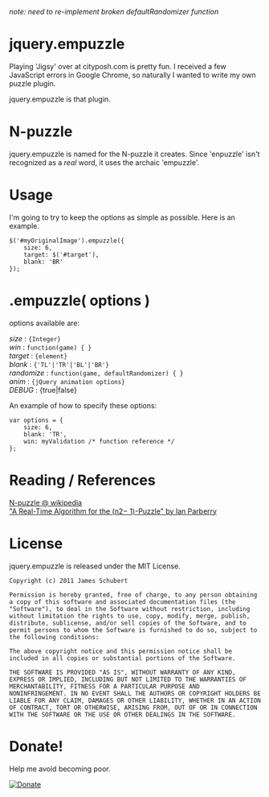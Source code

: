 _note: need to re-implement broken defaultRandomizer function_

# jquery.empuzzle

Playing 'Jigsy' over at cityposh.com is pretty fun.  I received a few JavaScript errors in Google Chrome, so naturally I wanted to write my own puzzle plugin.

jquery.empuzzle is that plugin.

# N-puzzle

jquery.empuzzle is named for the N-puzzle it creates.  Since 'enpuzzle' isn't recognized as a _real_ word, it uses the archaic 'empuzzle'.  

# Usage

I'm going to try to keep the options as simple as possible.  Here is an example.

	$('#myOriginalImage').empuzzle({
   		size: 6,
   		target: $('#target'), 
   		blank: 'BR'
	});

# .empuzzle( options )

options available are:

*size* : `{Integer}`  
*win* : `function(game) { }`  
*target* : `{element}`  
*blank* : `{'TL'|'TR'|'BL'|'BR'}`  
*randomize* : `function(game, defaultRandomizer) { }`  
*anim* : `{jQuery animation options}`  
*DEBUG* : {true|false}  

An example of how to specify these options:

	var options = { 
        size: 6, 
        blank: 'TR', 
        win: myValidation /* function reference */ 
    };
    
# Reading / References

[N-puzzle @ wikipedia](http://en.wikipedia.org/wiki/N-puzzle)  
["A Real-Time Algorithm for the (n2− 1)-Puzzle" by Ian Parberry](http://larc.unt.edu/ian/pubs/saml.pdf)  


# License

jquery.empuzzle is released under the MIT License.

	Copyright (c) 2011 James Schubert

	Permission is hereby granted, free of charge, to any person obtaining
	a copy of this software and associated documentation files (the
	"Software"), to deal in the Software without restriction, including
	without limitation the rights to use, copy, modify, merge, publish,
	distribute, sublicense, and/or sell copies of the Software, and to
	permit persons to whom the Software is furnished to do so, subject to
	the following conditions:

	The above copyright notice and this permission notice shall be
	included in all copies or substantial portions of the Software.

	THE SOFTWARE IS PROVIDED "AS IS", WITHOUT WARRANTY OF ANY KIND,
	EXPRESS OR IMPLIED, INCLUDING BUT NOT LIMITED TO THE WARRANTIES OF
	MERCHANTABILITY, FITNESS FOR A PARTICULAR PURPOSE AND
	NONINFRINGEMENT. IN NO EVENT SHALL THE AUTHORS OR COPYRIGHT HOLDERS BE
	LIABLE FOR ANY CLAIM, DAMAGES OR OTHER LIABILITY, WHETHER IN AN ACTION
	OF CONTRACT, TORT OR OTHERWISE, ARISING FROM, OUT OF OR IN CONNECTION
	WITH THE SOFTWARE OR THE USE OR OTHER DEALINGS IN THE SOFTWARE.
	
# Donate!

Help me avoid becoming poor.

[![Donate](http://pledgie.com/campaigns/15784.png)](http://pledgie.com/campaigns/15784)

